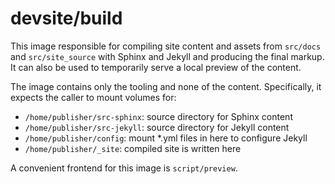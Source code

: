 # devsite/build

This image responsible for compiling site content and assets from `src/docs` and `src/site_source` with Sphinx and Jekyll and producing the final markup. It can also be used to temporarily serve a local preview of the content.

The image contains only the tooling and none of the content. Specifically, it expects the caller to mount volumes for:

 * `/home/publisher/src-sphinx`: source directory for Sphinx content
 * `/home/publisher/src-jekyll`: source directory for Jekyll content
 * `/home/publisher/config`: mount *.yml files in here to configure Jekyll
 * `/home/publisher/_site`: compiled site is written here

A convenient frontend for this image is `script/preview`.
